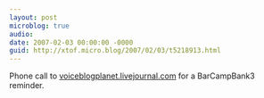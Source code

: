 ```yaml
---
layout: post
microblog: true
audio: 
date: 2007-02-03 00:00:00 -0000
guid: http://xtof.micro.blog/2007/02/03/t5218913.html
---
```

Phone call to [voiceblogplanet.livejournal.com](http://voiceblogplanet.livejournal.com/) for a BarCampBank3 reminder. 

